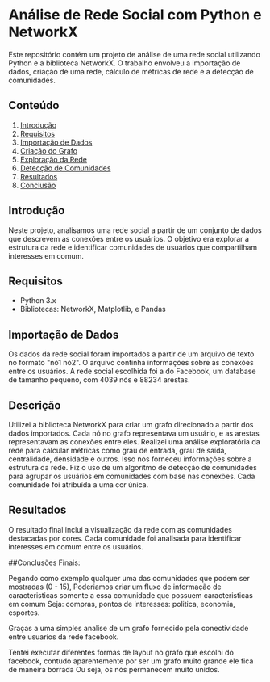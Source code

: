 # Análise de Rede Social com Python e NetworkX

Este repositório contém um projeto de análise de uma rede social utilizando Python e a biblioteca NetworkX. O trabalho envolveu a importação de dados, criação de uma rede, cálculo de métricas de rede e a detecção de comunidades.

## Conteúdo

1. [Introdução](#introdução)
2. [Requisitos](#requisitos)
3. [Importação de Dados](#importação-de-dados)
4. [Criação do Grafo](#criação-do-grafo)
5. [Exploração da Rede](#exploração-da-rede)
6. [Detecção de Comunidades](#detecção-de-comunidades)
7. [Resultados](#resultados)
8. [Conclusão](#conclusão)

## Introdução

Neste projeto, analisamos uma rede social a partir de um conjunto de dados que descrevem as conexões entre os usuários. O objetivo era explorar a estrutura da rede e identificar comunidades de usuários que compartilham interesses em comum.

## Requisitos

- Python 3.x
- Bibliotecas: NetworkX, Matplotlib, e Pandas

## Importação de Dados

Os dados da rede social foram importados a partir de um arquivo de texto no formato "nó1 nó2". O arquivo continha informações sobre as conexões entre os usuários.
A rede social escolhida foi a do Facebook, um database de tamanho pequeno, com 4039 nós e 88234 arestas.

## Descrição

Utilizei a biblioteca NetworkX para criar um grafo direcionado a partir dos dados importados. Cada nó no grafo representava um usuário, e as arestas representavam as conexões entre eles.
Realizei uma análise exploratória da rede para calcular métricas como grau de entrada, grau de saída, centralidade, densidade e outros. Isso nos forneceu informações sobre a estrutura da rede.
Fiz o uso de um algoritmo de detecção de comunidades para agrupar os usuários em comunidades com base nas conexões. Cada comunidade foi atribuída a uma cor única.

## Resultados

O resultado final inclui a visualização da rede com as comunidades destacadas por cores. Cada comunidade foi analisada para identificar interesses em comum entre os usuários.

##Conclusões Finais: 

Pegando como exemplo qualquer uma das comunidades que podem ser mostradas (0 - 15), 
Poderiamos criar um fluxo de informação de caracteristicas somente a essa comunidade que possuem caracteristicas em comum 
Seja: compras, pontos de interesses: politica, economia, esportes. 

Graças a uma simples analise de um grafo fornecido pela conectividade entre usuarios da rede facebook. 

Tentei executar diferentes formas de layout no grafo que escolhi do facebook, contudo aparentemente por ser um grafo muito grande ele fica de maneira borrada
Ou seja, os nós permanecem muito unidos. 
